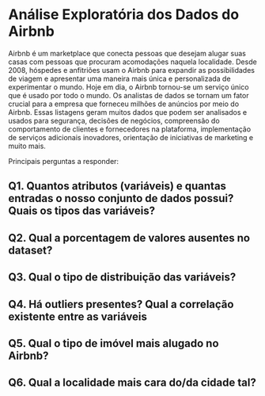 # Análise Exploratória dos Dados do Airbnb

Airbnb é um marketplace que conecta pessoas que desejam alugar suas casas com pessoas que procuram acomodações naquela localidade. Desde 2008, hóspedes e anfitriões usam o Airbnb para expandir as possibilidades de viagem e apresentar uma maneira mais única e personalizada de experimentar o mundo. Hoje em dia, o Airbnb tornou-se um serviço único que é usado por todo o mundo. Os analistas de dados se tornam um fator crucial para a empresa que forneceu milhões de anúncios por meio do Airbnb. Essas listagens geram muitos dados que podem ser analisados ​​e usados ​​para segurança, decisões de negócios, compreensão do comportamento de clientes e fornecedores na plataforma, implementação de serviços adicionais inovadores, orientação de iniciativas de marketing e muito mais.

Principais perguntas a responder:

## Q1. Quantos atributos (variáveis) e quantas entradas o nosso conjunto de dados possui? Quais os tipos das variáveis?
## Q2. Qual a porcentagem de valores ausentes no dataset?
## Q3. Qual o tipo de distribuição das variáveis?
## Q4. Há outliers presentes? Qual a correlação existente entre as variáveis
## Q5. Qual o tipo de imóvel mais alugado no Airbnb?
## Q6. Qual a localidade mais cara do/da cidade tal?
